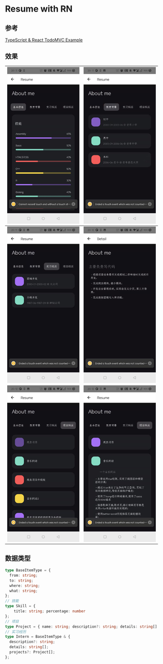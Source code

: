 # Resume with RN
## 参考
[TypeScript & React TodoMVC Example](https://github.com/tastejs/todomvc/tree/master/examples/typescript-react)
## 效果

![](./assets/images/1.jpg) | ![](./assets/images/2.jpg)
|:-------------------------:|:-------------------------:|
![](./assets/images/3.jpg) | ![](./assets/images/4.jpg)
![](./assets/images/5.jpg)| ![](./assets/images/6.jpg)

## 数据类型

```typescript
type BaseItemType = {
  from: string;
  to: string;
  where: string;
  what: string;
};
// 技能
type Skill = { 
    title: string; percentage: number 
};
// 项目
type Project = { name: string; description?: string; details: string[] };
// 实习经历
type Intern = BaseItemType & {
  description?: string;
  details: string[];
  projects?: Project[];
};
```